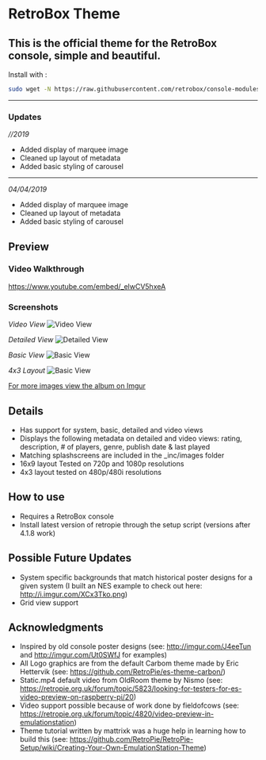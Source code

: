 # RetroBox Theme
This is the official theme for the RetroBox console, simple and beautiful.
---
Install with :

```bash
sudo wget -N https://raw.githubusercontent.com/retrobox/console-modules/master/installretroboxtheme.sh && sudo chmod +x /home/pi/installretroboxtheme.sh && sudo ./installretroboxtheme.sh
```

---

### Updates

*//2019*
- Added display of marquee image
- Cleaned up layout of metadata
- Added basic styling of carousel
---
*04/04/2019*
- Added display of marquee image
- Cleaned up layout of metadata
- Added basic styling of carousel


## Preview

### Video Walkthrough
https://www.youtube.com/embed/_elwCV5hxeA

### Screenshots

*Video View*
![Video View](http://i.imgur.com/u8EfhV4.png)

*Detailed View*
![Detailed View](http://i.imgur.com/Ii6lhrp.png)

*Basic View*
![Basic View](http://i.imgur.com/wmnw3hn.png)

*4x3 Layout*
![Basic View](http://i.imgur.com/9hqpKPz.png)

[For more images view the album on Imgur](http://imgur.com/a/w7JNT)


## Details

- Has support for system, basic, detailed and video views
- Displays the following metadata on detailed and video views: rating, description, # of players, genre, publish date & last played
- Matching splashscreens are included in the \_inc/images folder
- 16x9 layout Tested on 720p and 1080p resolutions
- 4x3 layout tested on 480p/480i resolutions

## How to use

- Requires a RetroBox console
- Install latest version of retropie through the setup script (versions after 4.1.8 work)

## Possible Future Updates

- System specific backgrounds that match historical poster designs for a given system (I built an NES example to check out here: http://i.imgur.com/XCx3Tko.png)
- Grid view support

## Acknowledgments

- Inspired by old console poster designs (see: http://imgur.com/J4eeTun and http://imgur.com/Ut0SWfJ for examples)
- All Logo graphics are from the default Carbom theme made by Eric Hettervik (see: https://github.com/RetroPie/es-theme-carbon/)
- Static.mp4 default video from OldRoom theme by Nismo (see: https://retropie.org.uk/forum/topic/5823/looking-for-testers-for-es-video-preview-on-raspberry-pi/20)
- Video support possible because of work done by fieldofcows (see: https://retropie.org.uk/forum/topic/4820/video-preview-in-emulationstation)
- Theme tutorial written by mattrixk was a huge help in learning how to build this (see: https://github.com/RetroPie/RetroPie-Setup/wiki/Creating-Your-Own-EmulationStation-Theme)
